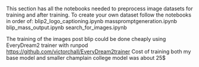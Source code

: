 This section has all the notebooks needed to preprocess image datasets for training and after training.
To create your own dataset follow the notebooks in order of:
blip2_logo_captioning.ipynb
masspromptgeneration.ipynb
blip_mass_output.ipynb
search_for_images.ipynb

The training of the images post blip could be done cheaply using EveryDream2 trainer with runpod https://github.com/victorchall/EveryDream2trainer
Cost of training both my base model and smaller champlain college model was about 25$
